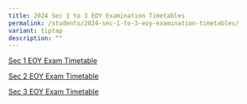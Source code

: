 ```yaml
---
title: 2024 Sec 1 to 3 EOY Examination Timetables
permalink: /students/2024-sec-1-to-3-eoy-examination-timetables/
variant: tiptap
description: ""
---
```

<p><a href="/files/Students/2024 EOY Examination Timetable/Sec_1_EOY_Exam_Timetable_2024_16_Aug.pdf" rel="noopener nofollow" target="_blank">Sec 1 EOY Exam Timetable</a>
</p>
<p><a href="/files/Students/2024 EOY Examination Timetable/Sec_2_EOY_Exam_Timetable_2024_16_Aug.pdf" rel="noopener nofollow" target="_blank">Sec 2 EOY Exam Timetable</a>
</p>
<p><a href="/files/Students/2024 EOY Examination Timetable/Sec_3_EOY_Exam_Timetable_2024_25_Aug.pdf" rel="noopener nofollow" target="_blank">Sec 3 EOY Exam Timetable</a>
</p>